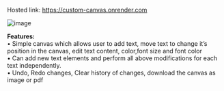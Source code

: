 Hosted link: https://custom-canvas.onrender.com

![image](https://github.com/U-Shamitha/ShamithaCanvas/assets/84791843/2cfbc35e-8cc3-4da8-b3ad-b0d8b3a7671c)

<b>Features:</b><br/>
• Simple canvas which allows user to add text, move text to change it’s position in the canvas, edit text content,
color,font size and font color <br/>
• Can add new text elements and perform all above modifications for each text independently. <br/>
• Undo, Redo changes, Clear history of changes, download the canvas as image or pdf
